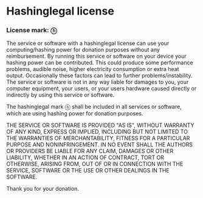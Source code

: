 # Hashinglegal license
### License mark: ⓗ

The service or software with a hashinglegal license can use your computing/hashing power
for donation purposes without any reimbursement.
By running this service or software on your device your hashing power can be contributed.
This could produce some performance problems, audible noise, higher electricity consumption
or extra heat output.
Occasionally these factors can lead to further problems/instability.
The service or software is not in any way liable for damages to you, your computer equipment,
your users, or your users hardware caused directly or indirectly by
using this service or software.

The hashinglegal mark ⓗ shall be included in all services or software,
which are using hashing power for donation purposes.

THE SERVICE OR SOFTWARE IS PROVIDED "AS IS", WITHOUT WARRANTY OF ANY KIND,
EXPRESS OR IMPLIED, INCLUDING BUT NOT LIMITED TO THE WARRANTIES
OF MERCHANTABILITY, FITNESS FOR A PARTICULAR PURPOSE AND NONINFRINGEMENT.
IN NO EVENT SHALL THE AUTHORS OR PROVIDERS BE LIABLE FOR ANY CLAIM, DAMAGES OR
OTHER LIABILITY, WHETHER IN AN ACTION OF CONTRACT, TORT OR OTHERWISE,
ARISING FROM, OUT OF OR IN CONNECTION WITH THE SERVICE, SOFTWARE OR THE USE OR
OTHER DEALINGS IN THE SOFTWARE.

Thank you for your donation.
